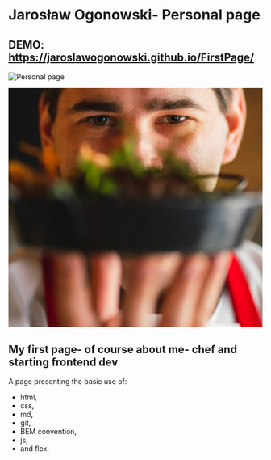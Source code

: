 # Jarosław Ogonowski- Personal page

## DEMO: https://jaroslawogonowski.github.io/FirstPage/

![Personal page](images/personalPage.gif)

![It's me](images/header/thisIsMe.jpg)


## My first page- of course about me- chef and starting frontend dev


A page presenting the basic use of:
- html,
- css,
- md,
- git,
- BEM convention,
- js,
- and flex.